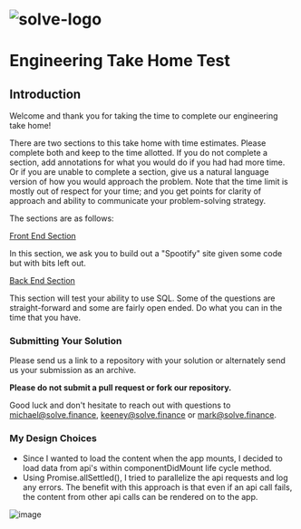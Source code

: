 # ![solve-logo](./solve-logo.png)

# Engineering Take Home Test

## Introduction

Welcome and thank you for taking the time to complete our engineering take home!

There are two sections to this take home with time estimates. Please complete both and keep to the time allotted. If you do not complete a section, add annotations for what you would do if you had had more time. Or if you are unable to complete a section, give us a natural language version of how you would approach the problem. Note that the time limit is mostly out of respect for your time; and you get points for clarity of approach and ability to communicate your problem-solving strategy.

The sections are as follows:

[Front End Section](./FRONT-END.md)

In this section, we ask you to build out a "Spootify" site given some code but with bits left out.

[Back End Section](BACK-END.md)

This section will test your ability to use SQL. Some of the questions are straight-forward and some are fairly open ended. Do what you can in the time that you have.

### Submitting Your Solution

Please send us a link to a repository with your solution or alternately send us your submission as an archive. 

**Please do not submit a pull request or fork our repository.**

Good luck and don't hesitate to reach out with questions to [michael@solve.finance](michael@solve.finance), [keeney@solve.finance](keeney@solve.finance) or [mark@solve.finance](mark@solve.finance).


### My Design Choices

* Since I wanted to load the content when the app mounts, I decided to load data from api's within componentDidMount life cycle method. 
* Using Promise.allSettled(), I tried to parallelize the api requests and log any errors. The benefit with this approach is that even if an api call fails, the content from other api calls can be rendered on to the app.

![image](https://user-images.githubusercontent.com/55814855/131261278-a2becbae-16c9-4ea6-b7ac-9877ec5ffcb8.png)
